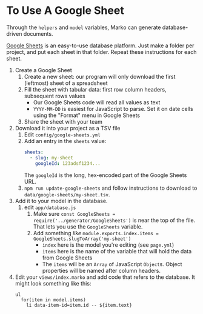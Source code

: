 # To Use A Google Sheet

Through the `helpers` and `model` variables, Marko can generate database-driven
documents.

[Google Sheets](https://sheets.google.com) is an easy-to-use database platform.
Just make a folder per project, and put each sheet in that folder. Repeat these
instructions for each sheet.

1. Create a Google Sheet
    1. Create a new sheet: our program will only download the first (leftmost) sheet of a spreadsheet
    1. Fill the sheet with tabular data: first row column headers, subsequent rows values
        * Our Google Sheets code will read all values as text
        * `YYYY-MM-DD` is easiest for JavaScript to parse. Set it on date cells using the "Format" menu in Google Sheets
    1. Share the sheet with your team
1. Download it into your project as a TSV file
    1. Edit `config/google-sheets.yml`
    1. Add an entry in the `sheets` value:
        ```yaml
        sheets:
          - slug: my-sheet
            googleId: 123adsf1234...
        ```
        The `googleId` is the long, hex-encoded part of the Google Sheets URL.
    1. `npm run update-google-sheets` and follow instructions to download to `data/google-sheets/my-sheet.tsv`.
1. Add it to your model in the database.
    1. edit `app/database.js`
        1. Make sure `const GoogleSheets = require('../generator/GoogleSheets')` is near the top of the file. That lets you use the `GoogleSheets` variable.
        2. Add something _like_ `module.exports.index.items = GoogleSheets.slugToArray('my-sheet')`
            * `index` here is the model you're editing (see `page.yml`)
            * `items` here is the name of the variable that will hold the data from Google Sheets
            * The `items` will be an `Array` of JavaScript `Object`s. Object properties will be named after column headers.
1. Edit your `views/index.marko` and add code that refers to the database. It might look something like this:
    ```marko
    ul
      for(item in model.items)
        li data-item-id=item.id -- ${item.text}
    ```
